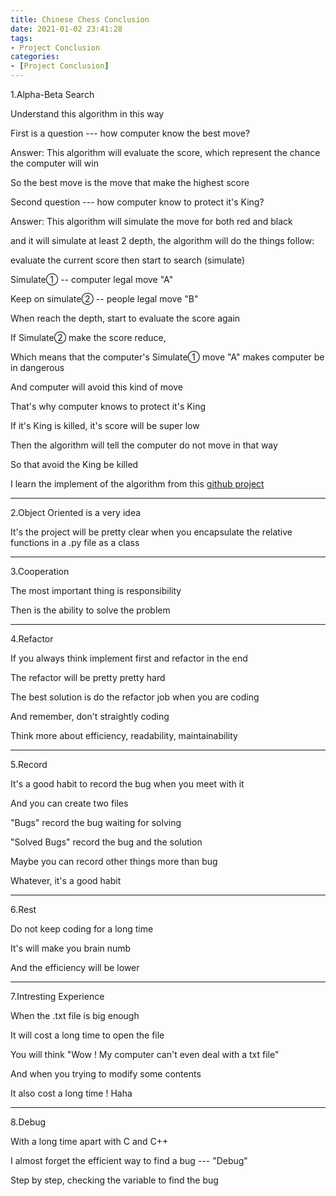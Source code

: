 ```yaml
---
title: Chinese Chess Conclusion
date: 2021-01-02 23:41:28
tags:
- Project Conclusion
categories:
- [Project Conclusion]
---
```


1.Alpha-Beta Search

Understand this algorithm in this way

First is a question --- how computer know the best move?

Answer: This algorithm will evaluate the score, which represent the chance the computer will win

So the best move is the move that make the highest score

Second question --- how computer know to protect it's King?

Answer: This algorithm will simulate the move for both red and black

and it will simulate at least 2 depth, the algorithm will do the things follow:

evaluate the current score then start to search (simulate)

Simulate① -- computer legal move "A"

Keep on simulate② -- people legal move "B"

When reach the depth, start to evaluate the score again

If Simulate② make the score reduce,

Which means that the computer's Simulate① move "A" makes computer be in dangerous

And computer will avoid this kind of move

That's why computer knows to protect it's King

If it's King is killed, it's score will be super low

Then the algorithm will tell the computer do not move in that way

So that avoid the King be killed

I learn the implement of the algorithm from this [github project](https://github.com/dengl11/ChineseChessAI)

---

2.Object Oriented is a very idea

It's the project will be pretty clear when you encapsulate the relative functions in a .py file as a class

---

3.Cooperation 

The most important thing is responsibility

Then is the ability to solve the problem

---

4.Refactor

If you always think implement first and refactor in the end

The refactor will be pretty pretty hard

The best solution is do the refactor job when you are coding

And remember, don't straightly coding

Think more about efficiency, readability, maintainability

---

5.Record

It's a good habit to record the bug when you meet with it

 And you can create two files

"Bugs" record the bug waiting for solving

"Solved Bugs" record the bug and the solution

Maybe you can record other things more than bug

Whatever, it's a good habit

---

6.Rest

Do not keep coding for a long time

It's will make you brain numb

And the efficiency will be lower

---

7.Intresting Experience

When the .txt file is big enough

It will cost a long time to open the file

You will think "Wow ! My computer can't even deal with a txt file"

And when you trying to modify some contents

It also cost a long time ! Haha

---

8.Debug

With a long time apart with C and C++

I almost forget the efficient way to find a bug --- "Debug"

 Step by step, checking the variable to find the bug